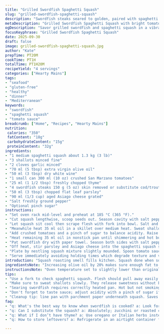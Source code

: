 ```yaml
---
title: "Grilled Swordfish Spaghetti Squash"
slug: "grilled-swordfish-spaghetti-squash"
description: "Swordfish steaks seared to golden, paired with spaghetti squash strands tossed with a bright tomato sauce infused with shallots and fresh herbs. A sharp parmesan and parsley blend lifts the squash while white wine adds depth to the sauce. Substitutions like cod or trout work well. Cooking times adjusted for squash tenderness and fish thickness. Technique tips ensure perfect sear and balanced moisture. Sauce acidity cut with a pinch of sugar. Practical advice on managing squash cleanup and fish doneness indicators."
metaDescription: "Grilled Swordfish Spaghetti Squash with bright tomato sauce; a Mediterranean dish that's packed with flavors and textures for a satisfying meal."
ogDescription: "Savor grilled swordfish and spaghetti squash in a vibrant tomato sauce; a Mediterranean dish bursting with fresh flavors and textures."
focusKeyphrase: "Grilled Swordfish Spaghetti Squash"
date: 2025-09-30
draft: false
image: grilled-swordfish-spaghetti-squash.jpg
author: "Kate"
prepTime: PT20M
cookTime: PT1H
totalTime: PT1H20M
recipeYield: "4 servings"
categories: ["Hearty Mains"]
tags:
- "seafood"
- "gluten-free"
- "healthy"
- "dinner"
- "Mediterranean"
keywords:
- "swordfish"
- "spaghetti squash"
- "tomato sauce"
breadcrumb: ["Home", "Recipes", "Hearty Mains"]
nutrition: 
 calories: "350"
 fatContent: "18g"
 carbohydrateContent: "15g"
 proteinContent: "32g"
ingredients:
- "1 medium spaghetti squash about 1.3 kg (3 lb)"
- "3 shallots minced fine"
- "2 cloves garlic minced"
- "70 ml (5 tbsp) extra virgin olive oil"
- "50 ml (3 tbsp) dry white wine"
- "1 small can 300 ml (10 oz) crushed San Marzano tomatoes"
- "25 ml (1 1/2 tbsp) freshly chopped thyme"
- "4 swordfish steaks 150 g (5 oz) skin removed or substitute cod/trout"
- "50 ml (3 tbsp) chopped flat leaf parsley"
- "90 ml (1/3 cup) aged Asiago cheese grated"
- "Salt freshly ground pepper"
- "Optional pinch sugar"
instructions:
- "Set oven rack mid-level and preheat at 185 °C (365 °F)."
- "Cut squash lengthwise, scoop seeds out. Season cavity with salt pepper. Place cut side down on parchment-lined baking sheet. Roast 40 to 50 minutes until fleshy part yields easily to a skewer; avoid overcooking – threads get soggy."
- "Let squash sit cool then scrape flesh with fork into bowl. Salt and pepper lightly, toss gently. Keep warm under foil or low heat to avoid drying out."
- "Meanwhile heat 35 ml oil in a skillet over medium heat. Sweat shallots and garlic slowly until softened and fragrant – no browning. Splash in wine, let bubble till nearly all evaporated."
- "Add crushed tomatoes and a pinch of sugar to balance acidity. Raise heat briefly to a lively simmer. Cook 6 minutes or until sauce thickens slightly. Stir in thyme. Taste adjust salt pepper. Remove from heat."
- "Heat remaining 35 ml oil in nonstick pan until shimmering and hot but not smoking."
- "Pat swordfish dry with paper towel. Season both sides with salt pepper. Sear 2-3 minutes per side depending on thickness. Fish should brown nicely, flesh firm but moist, still slightly translucent in center – overcooked swordfish turns chalky and dries out."
- "Off heat, stir parsley and Asiago cheese into the spaghetti squash strands. Keep warm gently making sure cheese melts without cooking further."
- "Plate by nestling squash mixture slightly mounded. Spoon tomato sauce over and around. Top with swordfish steak. Finish with extra parsley if desired."
- "Serve immediately avoiding holding times which degrade texture and visual appeal."
introduction: "Squash roasting smell fills kitchen. Squash done when squash fibers pull free easily but not mush. Tomato sauce must brighten, acidity balanced; wine helps but never overpower. Searing swordfish needs hot pan, no overcrowding or fish steams instead. Holding fish longer ruins texture, better cook in batches or serve immediately. Mixing cheese into squash keeps strands moist, sharp cheese cuts through the sweetness. Parsley freshens before serving; thyme in sauce adds depth. Meat and veg in perfect balance. Substitutions help when swordfish pricey or unavailable. Use cod or trout with same method; cooking times vary. Squash cleanup? Line tray with parchment for easy cleanup, saves frustration. Sauce adjustments easy; add pinch sugar or splash vinegar depending on acidity. Flavor layering critical: soft shallots and garlic before wine prevent harsh garlic bites."
ingredientsNote: "Increasing olive oil by 20% makes sure enough fat to keep squash moist without greasiness. Asiago cheese swapped for parmesan for nuttier flavor and better melting properties. Thyme replaces basil for earthier note that stands up to tomato and fish. Wine quantity slightly reduced to prevent sauce from becoming too sharp or alcoholic. Swordfish quality crucial – fresh firm texture most important; if unavailable, cod or trout can substitute but cooking times must reduce due to flakier texture. Squash size chosen a bit larger for more yield to feed 4 portions comfortably, fibers more developed for a satisfying bite. Garlic minced fine to avoid bites of raw toughness, sweat gently to draw out sweetness. Salt carefully throughout process to balance flavors but avoid drying squash or fish. Parchment paper under squash crucial to ease cleaning – burnt squash juices stick badly."
instructionsNote: "Oven temperature set to slightly lower than original, extending roast time to avoid overbaking which makes squash watery and mushy. Cut squash ideally equal halves to ensure even cooking. Roast cut side down traps steam, helps tenderize while preventing drying. Fork test critical; soft but not collapsing. Shallots sweat slowly until translucent first, no caramelization – gives softened flavor without bitterness. Reducing wine nearly dry concentrates acidity and leaves clean fruit taste. Tomato sauce simmered briefly; signals steam rising but not bubbling furiously. Adding herbs off heat preserves fresh green notes. Oil heating to shimmering shows ready pan. Searing fish with dry surface is essential for good crust; pat fish completely dry before seasoning. Watch color closely – golden dark crust means flavor, black char means burnt and bitter. Fish thickness determines timing; thinner requires less time. Addition of cheese and parsley last step – melting cheese throughout strands gives creamy texture. Serve shortly after plating. Sauce poured in modest amount keeps plate tidy and concentrates flavor. Cleanup tip: use parchment under squash, keep warm covered squash strands to avoid drying during rest."
tips:
- "Use a fork to check spaghetti squash. Flesh should pull away easily but still be firm. Overcooking ruins texture; threads get mushy, pasty mess."
- "Make sure to sweat shallots slowly. They release sweetness without browning. Patience here crucial; rush it, bitterness takes over."
- "Searing swordfish requires correctly heated pan. Hot but not smoking. Fish should sizzle sharply; overcrowding makes it steam, waste texture."
- "Don't forget to taste sauce; adjust acidity with a pinch of sugar if it’s too sharp. Small changes vastly improve balance."
- "Cleanup tip: line pan with parchment paper underneath squash. Saves time scrubbing burnt juices off. Always a messy task otherwise."
faq:
- "q: What's the best way to know when swordfish is cooked? a: Look for firm flesh; slight translucency in the center. Overcooked? Turns dry."
- "q: Can I substitute the squash? a: Absolutely; zucchini or roasted cauliflower work too. Adjust cooking times to avoid mushiness."
- "q: What if I don’t have thyme? a: Use oregano or Italian herbs instead. Different but still flavorful choices without being harsh."
- "q: How to store leftovers? a: Refrigerate in an airtight container for 2-3 days. Reheat gently to prevent drying out."

---
```


